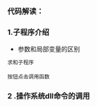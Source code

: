 ### 代码解读：

### 1.子程序介绍

- 参数和局部变量的区别


```java
求和子程序
```


    按钮点击调用函数

### 2 .操作系统dll命令的调用












